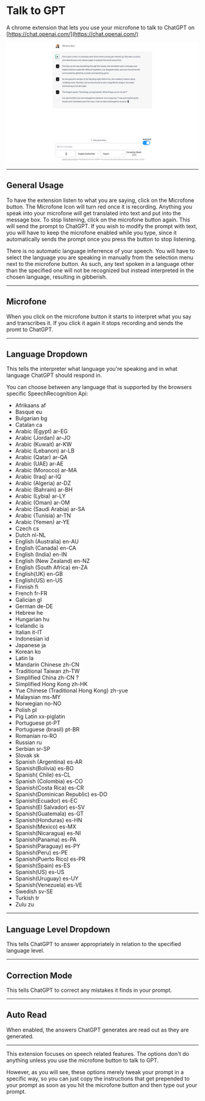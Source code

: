 # Talk to GPT

A chrome extension that lets you use your microfone to talk to ChatGPT on [https://chat.openai.com/](https://chat.openai.com/)

<img src="Screenshots/showcase.png" />

---

## General Usage

To have the extension listen to what you are saying, click on the Microfone button. The Microfone Icon will turn red once it is recording. Anything you speak into your microfone will get translated into text and put into the message box. To stop listening, click on the microfone button again. This will send the prompt to ChatGPT. If you wish to modify the prompt with text, you will have to keep the microfone enabled while you type, since it automatically sends the prompt once you press the button to stop listening.

There is no automatic language inferrence of your speech. You will have to select the language you are speaking in manually from the selection menu next to the microfone button. As such, any text spoken in a language other than the specified one will not be recognized but instead interpreted in the chosen language, resulting in gibberish.

---

## Microfone

When you click on the microfone button it starts to interpret what you say and transcribes it. If you click it again it stops recording and sends the promt to ChatGPT.

---

## Language Dropdown

This tells the interpreter what language you're speaking and in what language ChatGPT should respond in.

You can choose between any language that is supported by the browsers specific SpeechRecognition Api:

+ Afrikaans af
+ Basque eu
+ Bulgarian bg
+ Catalan ca
+ Arabic (Egypt) ar-EG
+ Arabic (Jordan) ar-JO
+ Arabic (Kuwait) ar-KW
+ Arabic (Lebanon) ar-LB
+ Arabic (Qatar) ar-QA
+ Arabic (UAE) ar-AE
+ Arabic (Morocco) ar-MA
+ Arabic (Iraq) ar-IQ
+ Arabic (Algeria) ar-DZ
+ Arabic (Bahrain) ar-BH
+ Arabic (Lybia) ar-LY
+ Arabic (Oman) ar-OM
+ Arabic (Saudi Arabia) ar-SA
+ Arabic (Tunisia) ar-TN
+ Arabic (Yemen) ar-YE
+ Czech cs
+ Dutch nl-NL
+ English (Australia) en-AU
+ English (Canada) en-CA
+ English (India) en-IN
+ English (New Zealand) en-NZ
+ English (South Africa) en-ZA
+ English(UK) en-GB
+ English(US) en-US
+ Finnish fi
+ French fr-FR
+ Galician gl
+ German de-DE
+ Hebrew he
+ Hungarian hu
+ Icelandic is
+ Italian it-IT
+ Indonesian id
+ Japanese ja
+ Korean ko
+ Latin la
+ Mandarin Chinese zh-CN
+ Traditional Taiwan zh-TW
+ Simplified China zh-CN ?
+ Simplified Hong Kong zh-HK
+ Yue Chinese (Traditional Hong Kong) zh-yue
+ Malaysian ms-MY
+ Norwegian no-NO
+ Polish pl
+ Pig Latin xx-piglatin
+ Portuguese pt-PT
+ Portuguese (brasil) pt-BR
+ Romanian ro-RO
+ Russian ru
+ Serbian sr-SP
+ Slovak sk
+ Spanish (Argentina) es-AR
+ Spanish(Bolivia) es-BO
+ Spanish( Chile) es-CL
+ Spanish (Colombia) es-CO
+ Spanish(Costa Rica) es-CR
+ Spanish(Dominican Republic) es-DO
+ Spanish(Ecuador) es-EC
+ Spanish(El Salvador) es-SV
+ Spanish(Guatemala) es-GT
+ Spanish(Honduras) es-HN
+ Spanish(Mexico) es-MX
+ Spanish(Nicaragua) es-NI
+ Spanish(Panama) es-PA
+ Spanish(Paraguay) es-PY
+ Spanish(Peru) es-PE
+ Spanish(Puerto Rico) es-PR
+ Spanish(Spain) es-ES
+ Spanish(US) es-US
+ Spanish(Uruguay) es-UY
+ Spanish(Venezuela) es-VE
+ Swedish sv-SE
+ Turkish tr
+ Zulu zu

---

## Language Level Dropdown

This tells ChatGPT to answer appropriately in relation to the specified language level.

---

## Correction Mode

This tells ChatGPT to correct any mistakes it finds in your prompt.

---

## Auto Read

When enabled, the answers ChatGPT generates are read out as they are generated.

---

This extension focuses on speech related features. The options don't do anything unless you use the microfone button to talk to GPT.

However, as you will see, these options merely tweak your prompt in a specific way, so you can just copy the instructions that get prepended to your prompt as soon as you hit the microfone button and then type out your prompt.
